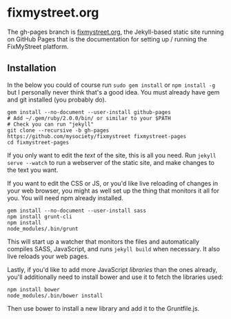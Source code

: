 fixmystreet.org
===============

The gh-pages branch is [fixmystreet.org](http://fixmystreet.org), the
Jekyll-based static site running on GitHub Pages that is the documentation for
setting up / running the FixMyStreet platform.

## Installation

In the below you could of course run `sudo gem install` or `npm install -g` but
I personally never think that's a good idea. You must already have gem and git
installed (you probably do).

```
gem install --no-document --user-install github-pages
# Add ~/.gem/ruby/2.0.0/bin/ or similar to your $PATH
# Check you can run "jekyll"
git clone --recursive -b gh-pages https://github.com/mysociety/fixmystreet fixmystreet-pages
cd fixmystreet-pages
```

If you only want to edit the *text* of the site, this is all you need. Run
`jekyll serve --watch` to run a webserver of the static site, and make changes
to the text you want.

If you want to edit the CSS or JS, or you'd like live reloading of changes in
your web browser, you might as well set up the thing that monitors it all for
you. You will need npm already installed.

```
gem install --no-document --user-install sass
npm install grunt-cli
npm install
node_modules/.bin/grunt
```

This will start up a watcher that monitors the files and automatically compiles
SASS, JavaScript, and runs `jekyll build` when necessary. It also live reloads
your web pages.

Lastly, if you'd like to add more JavaScript *libraries* than the ones already,
you'll additionally need to install bower and use it to fetch the libraries
used:

```
npm install bower
node_modules/.bin/bower install
```

Then use bower to install a new library and add it to the Gruntfile.js.
